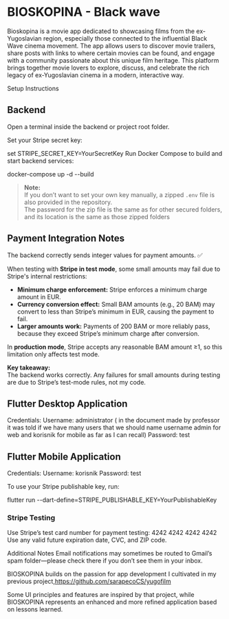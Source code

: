 # BIOSKOPINA - Black wave 
Bioskopina is a movie app dedicated to showcasing films from the ex-Yugoslavian region, especially those connected to the influential   Black Wave cinema movement. The app allows users to discover movie trailers, share posts with links to where certain movies can be found, and engage with a community passionate about this unique film heritage.
This platform brings together movie lovers to explore, discuss, and celebrate the rich legacy of ex-Yugoslavian cinema in a modern, interactive way.


Setup Instructions
## Backend
Open a terminal inside the backend or project root folder.

Set your Stripe secret key:


set STRIPE_SECRET_KEY=YourSecretKey
Run Docker Compose to build and start backend services:


docker-compose up -d --build

> **Note:**  
> If you don’t want to set your own key manually, a zipped `.env` file is also provided in the repository.  
> The password for the zip file is the same as for other secured folders, and its location is the same as those zipped folders


## Payment Integration Notes

The backend correctly sends integer values for payment amounts. ✅  

When testing with **Stripe in test mode**, some small amounts may fail due to Stripe's internal restrictions:

- **Minimum charge enforcement:** Stripe enforces a minimum charge amount in EUR.
- **Currency conversion effect:** Small BAM amounts (e.g., 20 BAM) may convert to less than Stripe’s minimum in EUR, causing the payment to fail.
- **Larger amounts work:** Payments of 200 BAM or more reliably pass, because they exceed Stripe’s minimum charge after conversion.

In **production mode**, Stripe accepts any reasonable BAM amount ≥1, so this limitation only affects test mode.

**Key takeaway:**  
The backend works correctly. Any failures for small amounts during testing are due to Stripe’s test-mode rules, not my code.

## Flutter Desktop Application
Credentials:
Username: administrator ( in the document made by professor it was told if we have many users that we should name username admin for web and korisnik for mobile as far as I can recall)
Password: test


## Flutter Mobile Application
Credentials:
Username: korisnik
Password: test


To use your Stripe publishable key, run:


flutter run --dart-define=STRIPE_PUBLISHABLE_KEY=YourPublishableKey
### Stripe Testing
Use Stripe’s test card number for payment testing:
4242 4242 4242 4242
Use any valid future expiration date, CVC, and ZIP code.

Additional Notes
Email notifications may sometimes be routed to Gmail’s spam folder—please check there if you don’t see them in your inbox.

BIOSKOPINA builds on the passion for app development I cultivated in my previous project,https://github.com/sarapecoCS/yugofilm

Some UI principles and features are inspired by that project, while BIOSKOPINA represents an enhanced and more refined application based on lessons learned.

